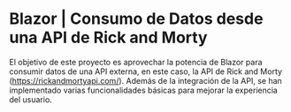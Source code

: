 # Blazor | Consumo de Datos desde una API de Rick and Morty

El objetivo de este proyecto es aprovechar la potencia de Blazor para consumir datos de una API externa, en este caso, la API de Rick and Morty (https://rickandmortyapi.com/). Además de la integración de la API, se han implementado varias funcionalidades básicas para mejorar la experiencia del usuario.
